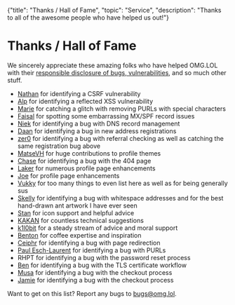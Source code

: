 {"title": "Thanks / Hall of Fame", "topic": "Service", "description": "Thanks to all of the awesome people who have helped us out!"}

# Thanks / Hall of Fame

<p>We sincerely appreciate these amazing folks who have helped OMG.LOL with their <a href="/info/bugs">responsible disclosure of bugs, vulnerabilities</a>, and so much other stuff. <i class="fa-solid fa-heart"></i></p>

<ul>
<li><a href="https://nath.omg.lol">Nathan</a> for identifying a CSRF vulnerability</li>
<li><a href="https://hackerone.com/alp">Alp</a> for identifying a reflected XSS vulnerability</li>
<li><a href="https://marie.omg.lol">Marie</a> for catching a glitch with removing PURLs with special characters</li>
<li><a href="https://faisal.omg.lol">Faisal</a> for spotting some embarrassing MX/SPF record issues</li>
<li><a href="https://niek.omg.lol">Niek</a> for identifying a bug with DNS record management</li>
<li><a href="https://www.daan.fyi">Daan</a> for identifying a bug in new address registrations</li>
<li><a href="https://zer0.omg.lol">zer0</a> for identifying a bug with referral checking as well as catching the same registration bug above</li>
<li><a href="https://matsevh.omg.lol">MatseVH</a> for huge contributions to profile themes</li>
<li><a href="https://ch.omg.lol">Chase</a> for identifying a bug with the 404 page</li>
<li><a href="https://laker.omg.lol">Laker</a> for numerous profile page enhancements</li>
<li><a href="https://tjwds.omg.lol">Joe</a> for profile page enhancements</li>
<li><a href="https://sus.omg.lol">Vukky</a> for too many things to even list here as well as for being generally sus</li>
<li><a href="https://skelly.omg.lol">Skelly</a> for identifying a bug with whitespace addresses and for the best hand-drawn ant artwork I have ever seen</li>
<li><a href="https://omg.lol/stan">Stan</a> for icon support and helpful advice</li>
<li><a href="https://profile.omg.lol/kakan">KAKAN</a> for countless technical suggestions</li>
<li><a href="https://www.vincentlammens.be">k1l0bit</a> for a steady stream of advice and moral support</li>
<li><a href="https://bntn.io">Benton</a> for coffee expertise and inspiration</li>
<li><a href="https://ceiphr.com">Ceiphr</a> for identifying a bug with page redirection</li>
<li><a href="https://paulisaweso.me">Paul Esch-Laurent</a> for identifying a bug with PURLs</li>
<li>RHPT for identifying a bug with the password reset process</li>
<li><a href="https://ben.url.lol/omgthanks">Ben</a> for identifying a bug with the TLS certificate workflow</li>
<li><a href="https://musa.omg.lol">Musa</a> for identifying a bug with the checkout process</li>
<li><a href="https://jamiethalacker.omg.lol/">Jamie</a> for identifying a bug with the checkout process</li>
</ul>

<p>Want to get on this list? Report any bugs to <a href="mailto:bugs@omg.lol">bugs@omg.lol</a>.</p>
